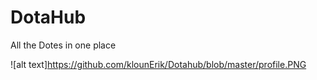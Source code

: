 # DotaHub
All the Dotes in one place


![alt text]https://github.com/klounErik/Dotahub/blob/master/profile.PNG
